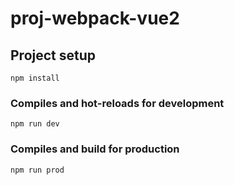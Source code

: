 # proj-webpack-vue2

## Project setup

```
npm install
```

### Compiles and hot-reloads for development

```
npm run dev
```

### Compiles and build for production

```
npm run prod
```
